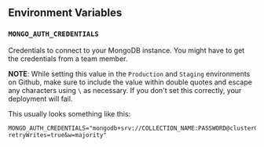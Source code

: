 ## Environment Variables

### `MONGO_AUTH_CREDENTIALS`

Credentials to connect to your MongoDB instance. You might have to get the credentials from a team member.

**NOTE**: While setting this value in the `Production` and `Staging` environments on Github, make sure to include the value within double quotes and escape any characters using `\` as necessary. If you don't set this correctly, your deployment will fail.

This usually looks something like this:

```
MONGO_AUTH_CREDENTIALS="mongodb+srv://COLLECTION_NAME:PASSWORD@cluster0.uocfg.mongodb.net/DATABASE_NAME?retryWrites=true&w=majority"
```
